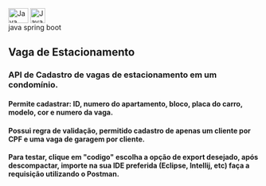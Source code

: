 <div style="display:inline_block">
  <img align="center" alt="Java" height="30" width="40" src="https://cdn.jsdelivr.net/gh/devicons/devicon/icons/java/java-original.svg">
  <img align="center" alt="Javascript" height="30" width="30" 
  <img align="center" alt="Spring" height="30" width="30" src="https://cdn.jsdelivr.net/gh/devicons/devicon/icons/spring/spring-original.svg">  
</div>
java  spring boot

## Vaga de Estacionamento
### API de Cadastro de vagas de estacionamento em um condomínio.
#### Permite cadastrar: ID, numero do apartamento, bloco, placa do carro, modelo, cor e numero da vaga.
#### Possui regra de validação, permitido cadastro de apenas um cliente por CPF e uma vaga de garagem por cliente.

#### Para testar, clique em "codigo" escolha a opção de export desejado, após descompactar, importe na sua IDE preferida (Eclipse, Intellij, etc) faça a requisição utilizando o Postman.



